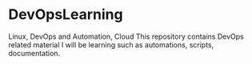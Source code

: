 # DevOpsLearning

Linux, DevOps and Automation, Cloud
This repository contains DevOps related material I will be learning such as automations, scripts, documentation.
